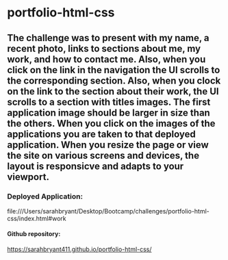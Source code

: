 # portfolio-html-css

## The challenge was to present with my name, a recent photo, links to sections about me, my work, and how to contact me. Also, when you click on the link in the navigation the UI scrolls to the corresponding section. Also, when you clock on the link to the section about their work, the UI scrolls to a section with titles images. The first application image should be larger in size than the others. When you click on the images of the applications you are taken to that deployed application. When you resize the page or view the site on various screens and devices, the layout is responsicve and adapts to your viewport. 

### Deployed Application:

file:///Users/sarahbryant/Desktop/Bootcamp/challenges/portfolio-html-css/index.html#work

#### Github repository:

https://sarahbryant411.github.io/portfolio-html-css/
